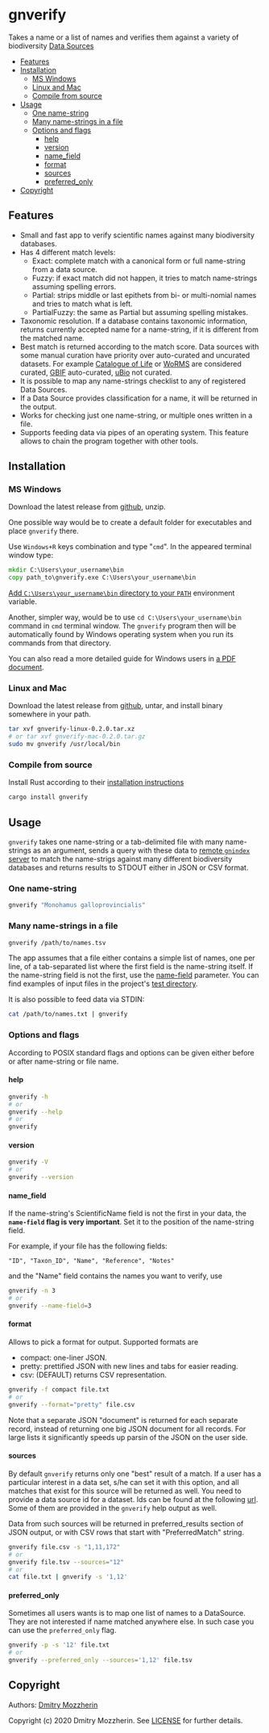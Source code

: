 # gnverify

Takes a name or a list of names and verifies them against a variety of
biodiversity [Data Sources][data_source_ids]


<!-- vim-markdown-toc GFM -->

* [Features](#features)
* [Installation](#installation)
  * [MS Windows](#ms-windows)
  * [Linux and Mac](#linux-and-mac)
  * [Compile from source](#compile-from-source)
* [Usage](#usage)
  * [One name-string](#one-name-string)
  * [Many name-strings in a file](#many-name-strings-in-a-file)
  * [Options and flags](#options-and-flags)
    * [help](#help)
    * [version](#version)
    * [name_field](#name_field)
    * [format](#format)
    * [sources](#sources)
    * [preferred_only](#preferred_only)
* [Copyright](#copyright)

<!-- vim-markdown-toc -->

## Features

* Small and fast app to verify scientific names against many biodiversity
  databases.
* Has 4 different match levels:
  * Exact: complete match with a canonical form or full name-string from a
     data source.
  * Fuzzy: if exact match did not happen, it tries to match name-strings
     assuming spelling errors.
  *  Partial: strips  middle or last epithets from bi- or multi-nomial names
              and tries to match what is left.
  *  PartialFuzzy: the same as Partial but assuming spelling mistakes.
* Taxonomic resolution. If a database contains taxonomic information, returns
  currently accepted name for a name-string, if it is different from the
  matched name.
* Best match is returned according to the match score. Data sources with some
  manual curation have priority over auto-curated and uncurated datasets. For
  example [Catalogue of Life] or [WoRMS] are considered curated,
  [GBIF] auto-curated, [uBio] not curated.
* It is possible to map any name-strings checklist to any of registered
  Data Sources.
* If a Data Source provides classification for a name, it will be returned in
  the output.
* Works for checking just one name-string, or multiple ones written in a file.
* Supports feeding data via pipes of an operating system. This feature allows
  to chain the program together with other tools.

## Installation

### MS Windows

Download the latest release from [github], unzip.

One possible way would be to create a default folder for executables and place
``gnverify`` there.

Use ``Windows+R`` keys
combination and type "``cmd``". In the appeared terminal window type:

```cmd
mkdir C:\Users\your_username\bin
copy path_to\gnverify.exe C:\Users\your_username\bin
```

[Add ``C:\Users\your_username\bin`` directory to your ``PATH``][winpath]
environment variable.

Another, simpler way, would be to use ``cd C:\Users\your_username\bin`` command
in ``cmd`` terminal window. The ``gnverify`` program then will be automatically
found by Windows operating system when you run its commands from that
directory.

You can also read a more detailed guide for Windows users in
[a PDF document][win-pdf].

### Linux and Mac

Download the latest release from [github], untar, and install binary somewhere
in your path.

```bash
tar xvf gnverify-linux-0.2.0.tar.xz
# or tar xvf gnverify-mac-0.2.0.tar.gz
sudo mv gnverify /usr/local/bin
```

### Compile from source

Install Rust according to their [installation instructions][rust-install]

```bash
cargo install gnverify
```

## Usage

``gnverify`` takes one name-string or a tab-delimited file with many
name-strings as an argument, sends a query with these data to [remote
``gnindex`` server][gnindex] to match the name-strigs against many different
biodiversity databases and returns results to STDOUT either in JSON or CSV
format.

### One name-string

```bash
gnverify "Monohamus galloprovincialis"
```

### Many name-strings in a file

```bash
gnverify /path/to/names.tsv
```
The app assumes that a file either contains a simple list of names, one per line,
of a tab-separated list where the first field is the name-string itself. If the
name-string field is not the first, use the 
[name-field](https://github.com/gnames/gnverify#name_field) parameter. 
You can find examples of input files in the project's [test directory].

It is also possible to feed data via STDIN:

```bash
cat /path/to/names.txt | gnverify
```

### Options and flags

According to POSIX standard flags and options can be given either before or
after name-string or file name.

#### help

```bash
gnverify -h
# or
gnverify --help
# or
gnverify
```

#### version

```bash
gnverify -V
# or
gnverify --version
```

#### name_field

If the name-string's ScientificName field is not the first in your data,
the **``name-field`` flag is very important**. Set it to the position of
the name-string field.

For example, if your file has the following fields:

```
"ID", "Taxon_ID", "Name", "Reference", "Notes"
```

and the "Name" field contains the names you want to verify, use

```bash
gnverify -n 3
# or
gnverify --name-field=3
```

#### format

Allows to pick a format for output. Supported formats are

* compact: one-liner JSON.
* pretty: prettified JSON with new lines and tabs for easier reading.
* csv: (DEFAULT) returns CSV representation.

```bash
gnverify -f compact file.txt
# or
gnverify --format="pretty" file.csv
```

Note that a separate JSON "document" is returned for each separate record,
instead of returning one big JSON document for all records. For large lists it
significantly speeds up parsin of the JSON on the user side.

#### sources

By default ``gnverify`` returns only one "best" result of a match. If a user
has a particular interest in a data set, s/he can set it with this option, and
all matches that exist for this source will be returned as well. You need to
provide a data source id for a dataset. Ids can be found at the following
[url][data_source_ids]. Some of them are provided in the ``gnverify`` help
output as well.

Data from such sources will be returned in preferred_results section of JSON
output, or with CSV rows that start with "PreferredMatch" string.

```bash
gnverify file.csv -s "1,11,172"
# or
gnverify file.tsv --sources="12"
# or
cat file.txt | gnverify -s '1,12'
```
#### preferred_only

Sometimes all users wants is to map one list of names to a DataSource. They
are not interested if name matched anywhere else. In such case you can use
the ``preferred_only`` flag.

```bash
gnverify -p -s '12' file.txt
# or
gnverify --preferred_only --sources='1,12' file.tsv
```

## Copyright

Authors: [Dmitry Mozzherin][dimus]

Copyright (c) 2020 Dmitry Mozzherin. See [LICENSE][license]
for further details.

[github]: https://github.com/gnames/gnverify/releases/latest
[gnindex]: https://index.globalnames.org/
[Catalogue of Life]: https://catalogueoflife.org/
[WoRMS]: https://marinespecies.org/
[GBIF]: https://www.gbif.org/
[uBio]: https://ubio.org/
[test directory]: https://github.com/gnames/gnverify/tree/master/testdata
[data_source_ids]: http://resolver.globalnames.org/data_sources
[dimus]: https://github.com/dimus
[license]: https://github.com/gnames/gnverify/blob/master/LICENSE
[winpath]: https://www.computerhope.com/issues/ch000549.htm
[win-pdf]: https://github.com/gnames/gnverify/blob/master/use-gnverify-windows.pdf
[rust-install]: https://www.rust-lang.org/tools/install

